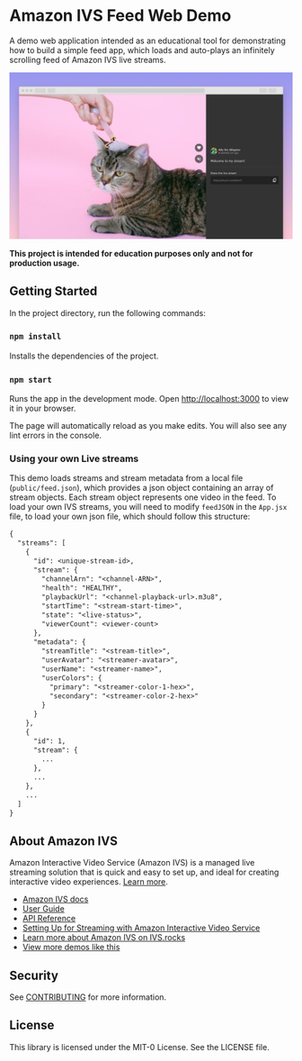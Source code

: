 # Amazon IVS Feed Web Demo

A demo web application intended as an educational tool for demonstrating how to build a simple feed app, which loads and auto-plays an infinitely scrolling feed of Amazon IVS live streams.

<img src="feed-demo.png" alt="Amazon IVS Feed demo" />

**This project is intended for education purposes only and not for production usage.**

## Getting Started

In the project directory, run the following commands:

### `npm install`
Installs the dependencies of the project.

### `npm start`

Runs the app in the development mode. Open [http://localhost:3000](http://localhost:3000) to view it in your browser.

The page will automatically reload as you make edits. You will also see any lint errors in the console.


### Using your own Live streams

This demo loads streams and stream metadata from a local file (`public/feed.json`), which provides a json object containing an array of stream objects. Each stream object represents one video in the feed. To load your own IVS streams, you will need to modify `feedJSON` in the `App.jsx` file, to load your own json file, which should follow this structure:

```
{
  "streams": [
    {
      "id": <unique-stream-id>,
      "stream": {
        "channelArn": "<channel-ARN>",
        "health": "HEALTHY",
        "playbackUrl": "<channel-playback-url>.m3u8",
        "startTime": "<stream-start-time>",
        "state": "<live-status>",
        "viewerCount": <viewer-count>
      },
      "metadata": {
        "streamTitle": "<stream-title>",
        "userAvatar": "<streamer-avatar>",
        "userName": "<streamer-name>",
        "userColors": {
          "primary": "<streamer-color-1-hex>",
          "secondary": "<streamer-color-2-hex>"
        }
      }
    },
    {
      "id": 1,
      "stream": {
        ...
      },
      ...
    },
    ...
  ]
}
```


## About Amazon IVS
Amazon Interactive Video Service (Amazon IVS) is a managed live streaming solution that is quick and easy to set up, and ideal for creating interactive video experiences. [Learn more](https://aws.amazon.com/ivs/).

* [Amazon IVS docs](https://docs.aws.amazon.com/ivs/)
* [User Guide](https://docs.aws.amazon.com/ivs/latest/userguide/)
* [API Reference](https://docs.aws.amazon.com/ivs/latest/APIReference/)
* [Setting Up for Streaming with Amazon Interactive Video Service](https://aws.amazon.com/blogs/media/setting-up-for-streaming-with-amazon-ivs/)
* [Learn more about Amazon IVS on IVS.rocks](https://ivs.rocks/)
* [View more demos like this](https://ivs.rocks/examples)

## Security

See [CONTRIBUTING](CONTRIBUTING.md#security-issue-notifications) for more information.

## License

This library is licensed under the MIT-0 License. See the LICENSE file.
